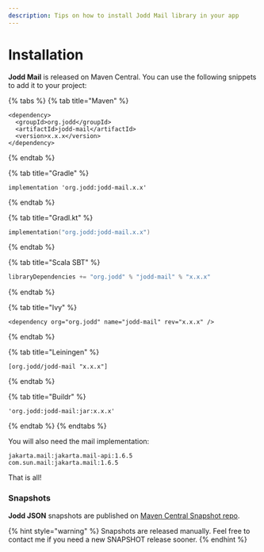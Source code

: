 ```yaml
---
description: Tips on how to install Jodd Mail library in your app
---
```


# Installation

**Jodd Mail** is released on Maven Central. You can use the following snippets to add it to your project:

{% tabs %}
{% tab title="Maven" %}
```markup
<dependency>
  <groupId>org.jodd</groupId>
  <artifactId>jodd-mail</artifactId>
  <version>x.x.x</version>
</dependency>
```
{% endtab %}

{% tab title="Gradle" %}
```text
implementation 'org.jodd:jodd-mail.x.x'
```
{% endtab %}

{% tab title="Gradl.kt" %}
```kotlin
implementation("org.jodd:jodd-mail.x.x")
```
{% endtab %}

{% tab title="Scala SBT" %}
```scala
libraryDependencies += "org.jodd" % "jodd-mail" % "x.x.x"
```
{% endtab %}

{% tab title="Ivy" %}
```markup
<dependency org="org.jodd" name="jodd-mail" rev="x.x.x" />
```
{% endtab %}

{% tab title="Leiningen" %}
```
[org.jodd/jodd-mail "x.x.x"]
```
{% endtab %}

{% tab title="Buildr" %}
```
'org.jodd:jodd-mail:jar:x.x.x'
```
{% endtab %}
{% endtabs %}

You will also need the mail implementation:

```text
jakarta.mail:jakarta.mail-api:1.6.5
com.sun.mail:jakarta.mail:1.6.5
```

That is all!

### Snapshots

**Jodd JSON** snapshots are published on [Maven Central Snapshot repo](https://oss.sonatype.org/content/repositories/snapshots/org/jodd/jodd-lagarto/).

{% hint style="warning" %}
Snapshots are released manually. Feel free to contact me if you need a new SNAPSHOT release sooner.
{% endhint %}



